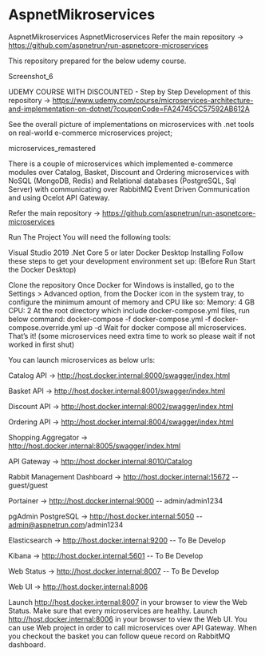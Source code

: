 # AspnetMikroservices
AspnetMikroservices
AspnetMicroservices
Refer the main repository -> https://github.com/aspnetrun/run-aspnetcore-microservices

This repository prepared for the below udemy course.

Screenshot_6

UDEMY COURSE WITH DISCOUNTED - Step by Step Development of this repository -> https://www.udemy.com/course/microservices-architecture-and-implementation-on-dotnet/?couponCode=FA24745CC57592AB612A

See the overall picture of implementations on microservices with .net tools on real-world e-commerce microservices project;

microservices_remastered

There is a couple of microservices which implemented e-commerce modules over Catalog, Basket, Discount and Ordering microservices with NoSQL (MongoDB, Redis) and Relational databases (PostgreSQL, Sql Server) with communicating over RabbitMQ Event Driven Communication and using Ocelot API Gateway.

Refer the main repository -> https://github.com/aspnetrun/run-aspnetcore-microservices

Run The Project
You will need the following tools:

Visual Studio 2019
.Net Core 5 or later
Docker Desktop
Installing
Follow these steps to get your development environment set up: (Before Run Start the Docker Desktop)

Clone the repository
Once Docker for Windows is installed, go to the Settings > Advanced option, from the Docker icon in the system tray, to configure the minimum amount of memory and CPU like so:
Memory: 4 GB
CPU: 2
At the root directory which include docker-compose.yml files, run below command:
docker-compose -f docker-compose.yml -f docker-compose.override.yml up -d
Wait for docker compose all microservices. That’s it! (some microservices need extra time to work so please wait if not worked in first shut)

You can launch microservices as below urls:

Catalog API -> http://host.docker.internal:8000/swagger/index.html

Basket API -> http://host.docker.internal:8001/swagger/index.html

Discount API -> http://host.docker.internal:8002/swagger/index.html

Ordering API -> http://host.docker.internal:8004/swagger/index.html

Shopping.Aggregator -> http://host.docker.internal:8005/swagger/index.html

API Gateway -> http://host.docker.internal:8010/Catalog

Rabbit Management Dashboard -> http://host.docker.internal:15672 -- guest/guest

Portainer -> http://host.docker.internal:9000 -- admin/admin1234

pgAdmin PostgreSQL -> http://host.docker.internal:5050 -- admin@aspnetrun.com/admin1234

Elasticsearch -> http://host.docker.internal:9200 -- To Be Develop

Kibana -> http://host.docker.internal:5601 -- To Be Develop

Web Status -> http://host.docker.internal:8007 -- To Be Develop

Web UI -> http://host.docker.internal:8006

Launch http://host.docker.internal:8007 in your browser to view the Web Status. Make sure that every microservices are healthy.
Launch http://host.docker.internal:8006 in your browser to view the Web UI. You can use Web project in order to call microservices over API Gateway. When you checkout the basket you can follow queue record on RabbitMQ dashboard.
